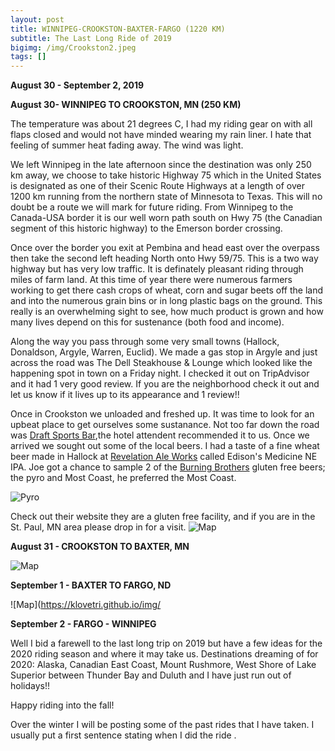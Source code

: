 ```yaml
---
layout: post
title: WINNIPEG-CROOKSTON-BAXTER-FARGO (1220 KM)
subtitle: The Last Long Ride of 2019
bigimg: /img/Crookston2.jpeg
tags: []
---
```


**August 30 - September 2, 2019**

**August 30- WINNIPEG TO CROOKSTON, MN (250 KM)**

The temperature was about 21 degrees C, I had my riding gear on with all flaps closed and would not have minded wearing my rain liner. I hate that feeling of summer heat fading away. The wind was light.

We left Winnipeg in the late afternoon since the destination was only 250 km away, we choose to take historic Highway 75 which in the United States is designated as one of their Scenic Route Highways at a length of over 1200 km running from the northern state of Minnesota to Texas. This will no doubt be a route we will mark for future riding. From Winnipeg to the Canada-USA border it is our well worn path south on Hwy 75 (the Canadian segment of this historic highway) to the Emerson border crossing. 

Once over the border you exit at Pembina and head east over the overpass then take the second left heading North onto Hwy 59/75. This is a two way highway but has very low traffic. It is definately pleasant riding through miles of farm land. At this time of year there were numerous farmers working to get there cash crops of wheat, corn and sugar beets off the land and into the numerous grain bins or in long plastic bags on the ground. This really is an overwhelming sight to see, how much product is grown and how many lives depend on this for sustenance (both food and income). 

Along the way you pass through some very small towns (Hallock, Donaldson, Argyle, Warren, Euclid). We made a gas stop in Argyle and just across the road was The Dell Steakhouse & Lounge which looked like the happening spot in town on a Friday night. I checked it out on TripAdvisor and it had 1 very good review. If you are the neighborhood check it out and let us know if it lives up to its appearance and 1 review!!

Once in Crookston we unloaded and freshed up. It was time to look for an upbeat place to get ourselves some sustanance. Not too far down the road was [Draft Sports Bar](https://www.draftssportsbar.com),the hotel attendent recommended it to us. Once we arrived we sought out some of the local beers. I had a taste of a fine wheat beer made in Hallock at [Revelation Ale Works](www.revales.com) called Edison's Medicine NE IPA. Joe got a chance to sample 2 of the [Burning Brothers](https://www.burnbrosbrew.com) gluten free beers; the pyro and Most Coast, he preferred the Most Coast. 

![Pyro](https://klovetri.github.io/img/pyro2.png)

Check out their website they are a gluten free facility, and if you are in the St. Paul, MN area please drop in for a visit.
![Map](https://klovetri.github.io/img/EtoC.png)




**August 31 - CROOKSTON TO BAXTER, MN**

![Map](https://klovetri.githus.io/img/Crooktobaxter.png)

**September 1 - BAXTER TO FARGO, ND**

![Map](https://klovetri.github.io/img/

**September 2 - FARGO - WINNIPEG**



Well I bid a farewell to the last long trip on 2019 but have a few ideas for the 2020 riding season and where it may take us. Destinations dreaming of for 2020: Alaska, Canadian East Coast, Mount Rushmore, West Shore of Lake Superior between Thunder Bay and Duluth and I have just run out of holidays!!

Happy riding into the fall!

Over the winter I will be posting some of the past rides that I have taken. I usually put a first sentence stating when I did the ride .
